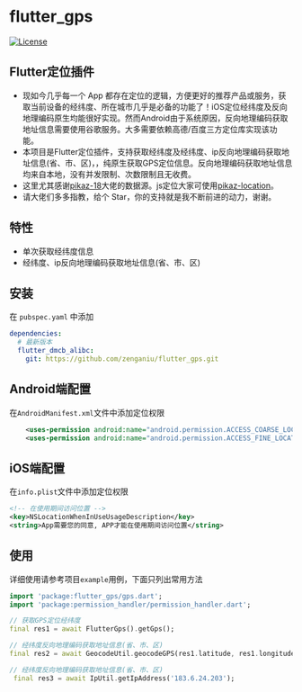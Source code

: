 # flutter_gps
[![License](https://img.shields.io/github/license/mashape/apistatus.svg)](https://github.com/zenganiu/flutter_gps)
## **Flutter定位插件**
* 现如今几乎每一个 App 都存在定位的逻辑，方便更好的推荐产品或服务，获取当前设备的经纬度、所在城市几乎是必备的功能了！iOS定位经纬度及反向地理编码原生均能很好实现。然而Android由于系统原因，反向地理编码获取地址信息需要使用谷歌服务。大多需要依赖高德/百度三方定位库实现该功能。
* 本项目是Flutter定位插件，支持获取经纬度及经纬度、ip反向地理编码获取地址信息(省、市、区)，，纯原生获取GPS定位信息。反向地理编码获取地址信息均来自本地，没有并发限制、次数限制且无收费。 
* 这里尤其感谢[pikaz-18](https://github.com/pikaz-18)大佬的数据源。js定位大家可使用[pikaz-location](https://github.com/pikaz-18/pikaz-location)。
* 请大佬们多多指教，给个 Star，你的支持就是我不断前进的动力，谢谢。

## 特性
* 单次获取经纬度信息
* 经纬度、ip反向地理编码获取地址信息(省、市、区)

## 安装
在 `pubspec.yaml` 中添加
```yaml
dependencies:
  # 最新版本
  flutter_dmcb_alibc:
    git: https://github.com/zenganiu/flutter_gps.git
```

## Android端配置

在`AndroidManifest.xml`文件中添加定位权限
```xml
    <uses-permission android:name="android.permission.ACCESS_COARSE_LOCATION" />
    <uses-permission android:name="android.permission.ACCESS_FINE_LOCATION" />
```
## iOS端配置
在`info.plist`文件中添加定位权限
```xml 
<!-- 在使用期间访问位置 -->
<key>NSLocationWhenInUseUsageDescription</key>
<string>App需要您的同意, APP才能在使用期间访问位置</string>
```
## 使用
详细使用请参考项目`example`用例，下面只列出常用方法
```dart
import 'package:flutter_gps/gps.dart';
import 'package:permission_handler/permission_handler.dart';

// 获取GPS定位经纬度
final res1 = await FlutterGps().getGps();

// 经纬度反向地理编码获取地址信息(省、市、区)
final res2 = await GeocodeUtil.geocodeGPS(res1.latitude, res1.longitude);

// 经纬度反向地理编码获取地址信息(省、市、区)
 final res3 = await IpUtil.getIpAddress('183.6.24.203');

```
